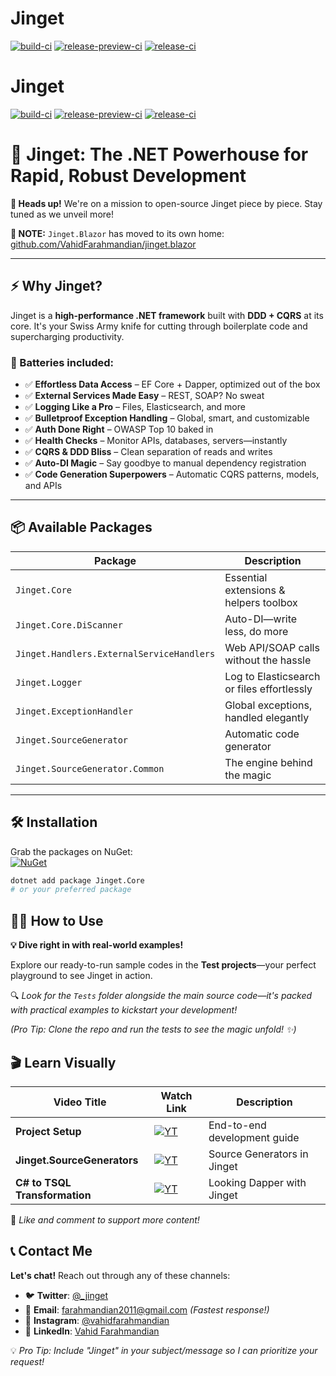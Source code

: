 # Jinget
 [![build-ci](https://github.com/VahidFarahmandian/Jinget/actions/workflows/build-ci.yml/badge.svg?branch=main)](https://github.com/VahidFarahmandian/Jinget/actions/workflows/build-ci.yml)
[![release-preview-ci](https://github.com/VahidFarahmandian/Jinget/actions/workflows/release-preview-ci.yml/badge.svg)](https://github.com/VahidFarahmandian/Jinget/actions/workflows/release-preview-ci.yml)
[![release-ci](https://github.com/VahidFarahmandian/Jinget/actions/workflows/release-ci.yml/badge.svg)](https://github.com/VahidFarahmandian/Jinget/actions/workflows/release-ci.yml)

# Jinget
 [![build-ci](https://github.com/VahidFarahmandian/Jinget/actions/workflows/build-ci.yml/badge.svg?branch=main)](https://github.com/VahidFarahmandian/Jinget/actions/workflows/build-ci.yml)
[![release-preview-ci](https://github.com/VahidFarahmandian/Jinget/actions/workflows/release-preview-ci.yml/badge.svg)](https://github.com/VahidFarahmandian/Jinget/actions/workflows/release-preview-ci.yml)
[![release-ci](https://github.com/VahidFarahmandian/Jinget/actions/workflows/release-ci.yml/badge.svg)](https://github.com/VahidFarahmandian/Jinget/actions/workflows/release-ci.yml)

# 🚀 Jinget: The .NET Powerhouse for Rapid, Robust Development  

**🚧 Heads up!** We're on a mission to open-source Jinget piece by piece. Stay tuned as we unveil more!  

**📢 NOTE:** `Jinget.Blazor` has moved to its own home: [github.com/VahidFarahmandian/jinget.blazor](https://github.com/VahidFarahmandian/jinget.blazor)  

---

## ⚡ Why Jinget?

Jinget is a **high-performance .NET framework** built with **DDD + CQRS** at its core. It's your Swiss Army knife for cutting through boilerplate code and supercharging productivity.

### 🔋 Batteries included:
- ✅ **Effortless Data Access** – EF Core + Dapper, optimized out of the box
- ✅ **External Services Made Easy** – REST, SOAP? No sweat
- ✅ **Logging Like a Pro** – Files, Elasticsearch, and more
- ✅ **Bulletproof Exception Handling** – Global, smart, and customizable
- ✅ **Auth Done Right** – OWASP Top 10 baked in
- ✅ **Health Checks** – Monitor APIs, databases, servers—instantly
- ✅ **CQRS & DDD Bliss** – Clean separation of reads and writes
- ✅ **Auto-DI Magic** – Say goodbye to manual dependency registration
- ✅ **Code Generation Superpowers** – Automatic CQRS patterns, models, and APIs

---

## 📦 Available Packages

| Package | Description |
|---------|------------|
| `Jinget.Core` | Essential extensions & helpers toolbox |
| `Jinget.Core.DiScanner` | Auto-DI—write less, do more |
| `Jinget.Handlers.ExternalServiceHandlers` | Web API/SOAP calls without the hassle |
| `Jinget.Logger` | Log to Elasticsearch or files effortlessly |
| `Jinget.ExceptionHandler` | Global exceptions, handled elegantly |
| `Jinget.SourceGenerator` | Automatic code generator |
| `Jinget.SourceGenerator.Common` | The engine behind the magic |

---

## 🛠 Installation

Grab the packages on NuGet:  
[![NuGet](https://img.shields.io/nuget/v/Jinget.Core)](https://www.nuget.org/profiles/Jinget)

```bash
dotnet add package Jinget.Core
# or your preferred package
```
## 🧑‍💻 How to Use  

**💡 Dive right in with real-world examples!**  

Explore our ready-to-run sample codes in the **Test projects**—your perfect playground to see Jinget in action.  

🔍 *Look for the `Tests` folder alongside the main source code—it's packed with practical examples to kickstart your development!*  

*(Pro Tip: Clone the repo and run the tests to see the magic unfold! ✨)*  

## 🎬 Learn Visually

| Video Title | Watch Link | Description |
|------------|------------|-------------|
| **Project Setup** | [![YT](https://img.shields.io/badge/▶-Watch-red)](https://www.youtube.com/live/UkFBwMOT5Ag?si=kTv6FVCjfBd1qrQJ) | End-to-end development guide |
| **Jinget.SourceGenerators** | [![YT](https://img.shields.io/badge/▶-Watch-red)](https://www.youtube.com/live/24o_LuUEhhk?si=TQKcHYtiY8w_s9o7) | Source Generators in Jinget |
| **C# to TSQL Transformation** | [![YT](https://img.shields.io/badge/▶-Watch-red)](https://www.youtube.com/live/uggOFB8g99U?si=xbvYKcRbCxwzL8e3) | Looking Dapper with Jinget |


🌟 *Like and comment to support more content!*

## 📞 Contact Me

**Let's chat!** Reach out through any of these channels:

- 🐦 **Twitter**: [@_jinget](https://twitter.com/_jinget)  
- 📧 **Email**: [farahmandian2011@gmail.com](mailto:farahmandian2011@gmail.com) *(Fastest response!)*  
- 📸 **Instagram**: [@vahidfarahmandian](https://www.instagram.com/vahidfarahmandian)  
- 💼 **LinkedIn**: [Vahid Farahmandian](https://www.linkedin.com/in/vahidfarahmandian)  

💡 *Pro Tip: Include "Jinget" in your subject/message so I can prioritize your request!*